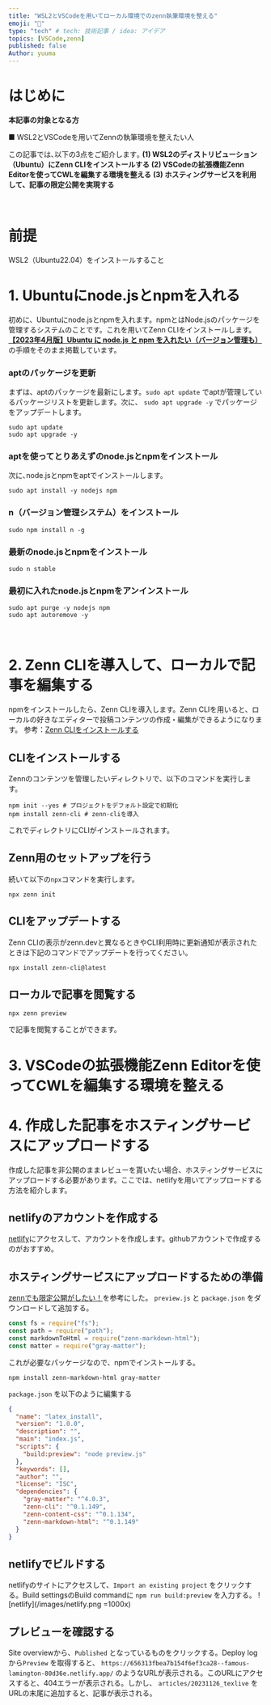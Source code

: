 ```yaml
---
title: "WSL2とVSCodeを用いてローカル環境でのzenn執筆環境を整える"
emoji: "🙌"
type: "tech" # tech: 技術記事 / idea: アイデア
topics: [VSCode,zenn]
published: false
Author: yuuma
---
```


# はじめに

__本記事の対象となる方__

■ WSL2とVSCodeを用いてZennの執筆環境を整えたい人


この記事では､以下の3点をご紹介します｡
__(1) WSL2のディストリビューション（Ubuntu）にZenn CLIをインストールする__
__(2) VSCodeの拡張機能Zenn Editorを使ってCWLを編集する環境を整える__
__(3) ホスティングサービスを利用して、記事の限定公開を実現する__

&nbsp;

# 前提
WSL2（Ubuntu22.04）をインストールすること

# 1. Ubuntuにnode.jsとnpmを入れる
初めに、Ubuntuにnode.jsとnpmを入れます。npmとはNode.jsのパッケージを管理するシステムのことです。これを用いてZenn CLIをインストールします。__[【2023年4月版】Ubuntu に node.js と npm を入れたい（バージョン管理も）](https://qiita.com/nouernet/items/d6ad4d5f4f08857644de)__ の手順をそのまま掲載しています。

### aptのパッケージを更新
まずは、aptのパッケージを最新にします。`sudo apt update` でaptが管理しているパッケージリストを更新します。次に、 `sudo apt upgrade -y` でパッケージをアップデートします。 

```bash=
sudo apt update
sudo apt upgrade -y
```


### aptを使ってとりあえずのnode.jsとnpmをインストール
次に､node.jsとnpmをaptでインストールします。
```bash=
sudo apt install -y nodejs npm
```

### n（バージョン管理システム）をインストール
```bash=
sudo npm install n -g
```

### 最新のnode.jsとnpmをインストール
```bash=
sudo n stable
```

### 最初に入れたnode.jsとnpmをアンインストール
```bash=
sudo apt purge -y nodejs npm
sudo apt autoremove -y
```


&nbsp;

# 2. Zenn CLIを導入して、ローカルで記事を編集する
npmをインストールしたら、Zenn CLIを導入します。Zenn CLIを用いると、ローカルの好きなエディターで投稿コンテンツの作成・編集ができるようになります。
参考：[Zenn CLIをインストールする](https://zenn.dev/zenn/articles/install-zenn-cli)


## CLIをインストールする
Zennのコンテンツを管理したいディレクトリで、以下のコマンドを実行します。
```bash=
npm init --yes # プロジェクトをデフォルト設定で初期化
npm install zenn-cli # zenn-cliを導入
```
これでディレクトリにCLIがインストールされます。

## Zenn用のセットアップを行う
続いて以下の`npx`コマンドを実行します。
```bash=
npx zenn init
```
## CLIをアップデートする
Zenn CLIの表示がzenn.devと異なるときやCLI利用時に更新通知が表示されたときは下記のコマンドでアップデートを行ってください。
```bash=
npx install zenn-cli@latest
```

## ローカルで記事を閲覧する
```bash=
npx zenn preview
```
で記事を閲覧することができます。


# 3. VSCodeの拡張機能Zenn Editorを使ってCWLを編集する環境を整える

# 4. 作成した記事をホスティングサービスにアップロードする
作成した記事を非公開のままレビューを貰いたい場合、ホスティングサービスにアップロードする必要があります。ここでは、netlifyを用いてアップロードする方法を紹介します。

## netlifyのアカウントを作成する
[netlify](https://www.netlify.com/)にアクセスして、アカウントを作成します。githubアカウントで作成するのがおすすめ。

## ホスティングサービスにアップロードするための準備
[zennでも限定公開がしたい！](https://zenn.dev/cumet04/articles/zenn-private-preview#3.-netlify%E3%81%AB%E4%B8%8A%E3%81%92%E3%81%A6%E3%81%BF%E3%82%8B)を参考にした。
`preview.js` と `package.json` をダウンロードして追加する。
```js:preview.js
const fs = require("fs");
const path = require("path");
const markdownToHtml = require("zenn-markdown-html");
const matter = require("gray-matter");
```
これが必要なパッケージなので、npmでインストールする。
```bash=
npm install zenn-markdown-html gray-matter
```
`package.json` を以下のように編集する
```json:package.json
{
  "name": "latex_install",
  "version": "1.0.0",
  "description": "",
  "main": "index.js",
  "scripts": {
    "build:preview": "node preview.js"
  },
  "keywords": [],
  "author": "",
  "license": "ISC",
  "dependencies": {
    "gray-matter": "^4.0.3",
    "zenn-cli": "^0.1.149",
    "zenn-content-css": "^0.1.134",
    "zenn-markdown-html": "^0.1.149"
  }
}
```

## netlifyでビルドする
netlifyのサイトにアクセスして、`Import an existing project` をクリックする。Build settingsのBuild commandに `npm run build:preview` を入力する。
![netlify](/images/netlify.png =1000x)

## プレビューを確認する
Site overviewから、`Published` となっているものをクリックする。Deploy logから`Preview` を取得すると、
`https://656313fbea7b154f6ef3ca28--famous-lamington-80d36e.netlify.app/`
のようなURLが表示される。このURLにアクセスすると、404エラーが表示される。しかし、
`articles/20231126_texlive` をURLの末尾に追加すると、記事が表示される。